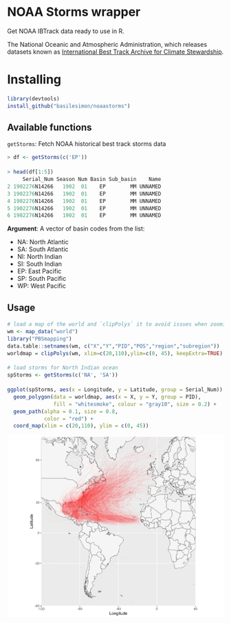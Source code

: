 # NOAA Storms wrapper

Get NOAA IBTrack data ready to use in R.

The National Oceanic and Atmospheric Administration, which releases datasets known as [International Best Track Archive for Climate Stewardship](https://www.ncdc.noaa.gov/ibtracs/).

# Installing

```r
library(devtools)
install_github("basilesimon/noaastorms")
```

## Available functions

`getStorms`: Fetch NOAA historical best track storms data

```r
> df <- getStorms(c('EP'))

> head(df[1:5])
     Serial_Num Season Num Basin Sub_basin    Name
2 1902276N14266   1902  01    EP        MM UNNAMED
3 1902276N14266   1902  01    EP        MM UNNAMED
4 1902276N14266   1902  01    EP        MM UNNAMED
5 1902276N14266   1902  01    EP        MM UNNAMED
6 1902276N14266   1902  01    EP        MM UNNAMED
```

**Argument**: A vector of basin codes from the list:
  - NA: North Atlantic
  - SA: South Atlantic
  - NI: North Indian
  - SI: South Indian
  - EP: East Pacific
  - SP: South Pacific
  - WP: West Pacific

## Usage

```r
# load a map of the world and `clipPolys` it to avoid issues when zooming in with `coord_map`
wm <- map_data("world")
library("PBSmapping")
data.table::setnames(wm, c("X","Y","PID","POS","region","subregion"))
worldmap = clipPolys(wm, xlim=c(20,110),ylim=c(0, 45), keepExtra=TRUE)

# load storms for North Indian ocean
spStorms <- getStorms(c('NA', 'SA'))

ggplot(spStorms, aes(x = Longitude, y = Latitude, group = Serial_Num)) + 
  geom_polygon(data = worldmap, aes(x = X, y = Y, group = PID), 
               fill = "whitesmoke", colour = "gray10", size = 0.2) +
  geom_path(alpha = 0.1, size = 0.8,
            color = "red") +
  coord_map(xlim = c(20,110), ylim = c(0, 45)) 
```

![](./Rplot.png)
